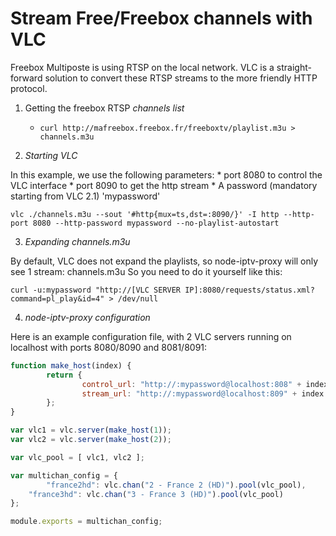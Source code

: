 # Stream Free/Freebox channels with VLC

Freebox Multiposte is using RTSP on the local network.
VLC is a straight-forward solution to convert these RTSP streams to the more
friendly HTTP protocol.

1. Getting the freebox RTSP *channels list*
    * `curl http://mafreebox.freebox.fr/freeboxtv/playlist.m3u > channels.m3u`

2. *Starting VLC*
  
  In this example, we use the following parameters:
    * port 8080 to control the VLC interface
    * port 8090 to get the http stream
    * A password (mandatory starting from VLC 2.1) 'mypassword'

  `vlc ./channels.m3u --sout '#http{mux=ts,dst=:8090/}' -I http --http-port 8080 --http-password mypassword --no-playlist-autostart`

3. *Expanding channels.m3u*
  
  By default, VLC does not expand the playlists, so node-iptv-proxy will only see
  1 stream: channels.m3u So you need to do it yourself like this:

  `curl -u:mypassword "http://[VLC SERVER IP]:8080/requests/status.xml?command=pl_play&id=4" > /dev/null`

4. *node-iptv-proxy configuration*
  
  Here is an example configuration file, with 2 VLC servers running on localhost
  with ports 8080/8090 and 8081/8091:

```JavaScript
function make_host(index) {
        return {
                control_url: "http://:mypassword@localhost:808" + index,
                stream_url: "http://:mypassword@localhost:809" + index
        };
}

var vlc1 = vlc.server(make_host(1));
var vlc2 = vlc.server(make_host(2));

var vlc_pool = [ vlc1, vlc2 ];

var multichan_config = {
        "france2hd": vlc.chan("2 - France 2 (HD)").pool(vlc_pool),
	"france3hd": vlc.chan("3 - France 3 (HD)").pool(vlc_pool)
};

module.exports = multichan_config;
```
